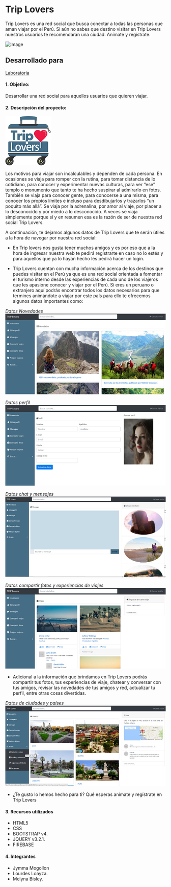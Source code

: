 # Trip Lovers
Trip Lovers es una red social que busca conectar a todas las personas que aman viajar por el Perú. Si aún no sabes que destino visitar en Trip Lovers nuestros usuarios te recomendaran una ciudad. Anímate y regístrate.

![image](https://user-images.githubusercontent.com/30554218/36395758-b859f494-1588-11e8-86a6-fcce54c27555.png)

## Desarrollado para 
[Laboratoria](http://laboratoria.la)

#### 1. Objetivo:

Desarrollar una red social para aquellos usuarios que quieren viajar.

#### 2. Descripción del proyecto:

![trip-lovers](assets/docs/logo-readme.png)

Los motivos para viajar son incalculables y dependen de cada persona. En ocasiones se viaja para romper con la rutina, para tomar distancia de lo cotidiano, para conocer y experimentar nuevas culturas, para ver “ese” templo o monumento que tanto te ha hecho suspirar al admirarlo en fotos. También se viaja para conocer gente, para conocerse a una misma, para conocer los propios límites e incluso para desdibujarlos y trazarlos “un poquito más allá”. Se viaja por la adrenalina, por amor al viaje, por placer a lo desconocido y por miedo a lo desconocido. A veces se viaja simplemente porque sí y en resumen esa es la razón de ser de nuestra red social Trip Lovers.

A continuación, te dejamos algunos datos de Trip Lovers que te serán útiles a la hora de navegar por nuestra red social:

* En Trip lovers nos gusta tener muchos amigos y es por eso que a la hora de ingresar nuestra web te pedirá registrarte en caso no lo estés y para aquellos que ya lo hayan hecho les pedirá hacer un login.

* Trip Lovers cuentan con mucha información acerca de los destinos que puedes visitar en el Perú ya que es una red social orientada a fomentar el turismo interno desde las experiencias de cada uno de los viajeros que les apasione conocer y viajar por el Perú. Si eres un peruano o extranjero aquí podrás encontrar todos los datos necesarios para que termines animándote a viajar por este país para ello te ofrecemos algunos datos importantes como:

*Datos Novedades*
![trip-lovers](assets/docs/vista5.jpg)

*Datos perfil*
![trip-lovers](assets/docs/vista6.jpg)

*Datos chat y mensajes*
![trip-lovers](assets/docs/vista7.jpg)

*Datos compartir fotos y experiencias de viajes*
![trip-lovers](assets/docs/vista8.jpg)

* Adicional a la información que brindamos en Trip Lovers podrás compartir tus fotos, tus experiencias de viaje, chatear y conversar con tus amigos, revisar las novedades de tus amigos y red, actualizar tu perfil, entre otras cosas divertidas.

*Datos de ciudades y países*
![trip-lovers](assets/docs/vista10.jpg)

* ¿Te gusto lo hemos hecho para ti? Qué esperas anímate y regístrate en Trip Lovers

#### 3. Recursos utilizados

* HTML5
* CSS
* BOOTSTRAP v4.
* JQUERY v3.2.1.
* FIREBASE

#### 4. Integrantes

* Jymma Mogollon
* Lourdes Loayza.
* Melyna Bisley.


